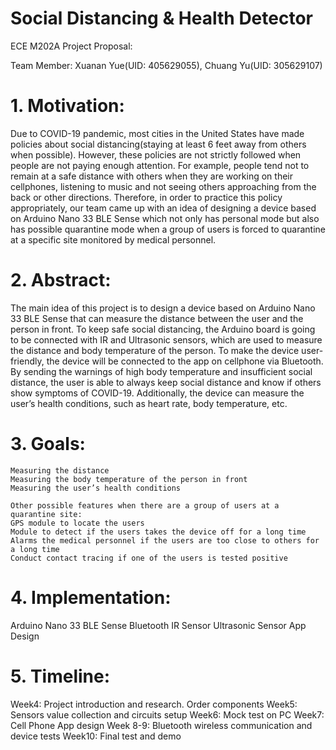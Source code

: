 # Social Distancing & Health Detector

ECE M202A Project Proposal:

Team Member: Xuanan Yue(UID: 405629055), Chuang Yu(UID: 305629107)

# 1. Motivation:
Due to COVID-19 pandemic, most cities in the United States have made policies about social distancing(staying at least 6 feet away from others when possible). However, these policies are not strictly followed when people are not paying enough attention. For example, people tend not to remain at a safe distance with others when they are working on their cellphones, listening to music and not seeing others approaching from the back or other directions. Therefore, in order to practice this policy appropriately, our team came up with an idea of designing a device based on Arduino Nano 33 BLE Sense which not only has personal mode but also has possible quarantine mode when a group of users is forced to quarantine at a specific site monitored by medical personnel. 

# 2. Abstract:
The main idea of this project is to design a device based on Arduino Nano 33 BLE Sense that can measure the distance between the user and the person in front. To keep safe social distancing, the Arduino board is going to be connected with IR and Ultrasonic sensors, which are used to measure the distance and body temperature of the person. To make the device user-friendly, the device will be connected to the app on cellphone via Bluetooth. By sending the warnings of high body temperature and insufficient social distance, the user is able to always keep social distance and know if others show symptoms of COVID-19. Additionally, the device can measure the user’s health conditions, such as heart rate, body temperature, etc.

# 3. Goals:
	Measuring the distance
	Measuring the body temperature of the person in front
	Measuring the user’s health conditions 

 	Other possible features when there are a group of users at a quarantine site:
	GPS module to locate the users 
	Module to detect if the users takes the device off for a long time
	Alarms the medical personnel if the users are too close to others for a long time
	Conduct contact tracing if one of the users is tested positive 
	


# 4. Implementation:
Arduino Nano 33 BLE Sense
Bluetooth
IR Sensor
Ultrasonic Sensor 
App Design


# 5. Timeline:
Week4: Project introduction and research. Order components
Week5: Sensors value collection and circuits setup
Week6: Mock test on PC
Week7: Cell Phone App design
Week 8-9: Bluetooth wireless communication and device tests
Week10: Final test and demo
 

